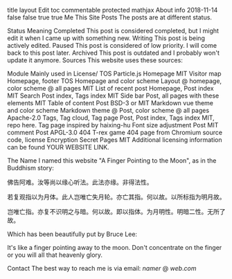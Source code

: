 title	layout	Edit	toc	commentable	protected	mathjax
About
info
2018-11-14
false
false
true
true
Me
This Site
Posts
The posts are at different status.

Status	Meaning
Completed	This post is considered completed, but I might edit it when I came up with something new.
Writing	This post is being actively edited.
Paused	This post is considered of low priority. I will come back to this post later.
Archived	This post is outdated and I probably won't update it anymore.
Sources
This website uses these sources:

Module	Mainly used in	License/ TOS
Particle.js	Homepage	MIT
Visitor map	Homepage, footer	TOS
Homepage and color scheme	Layout @ homepage, color scheme @ all pages	MIT
List of recent post	Homepage, Post index	MIT
Search	Post index, Tags index	MIT
Side bar	Post, all pages with these elements	MIT
Table of content	Post	BSD-3 or MIT
Markdown vue theme and color scheme	Markdown theme @ Post, color scheme @ all pages	Apache-2.0
Tags, Tag cloud, Tag page	Post, Post index, Tags index	MIT, repo here. Tag page inspired by haixing-hu
Font size adjustment	Post	MIT
comment	Post	APGL-3.0
404 T-rex game	404 page	from Chromium source code, license
Encryption	Secret Pages	MIT
Additional licensing information can be found YOUR WEBSITE LINK.

The Name
I named this website "A Finger Pointing to the Moon", as in the Buddhism story:

佛告阿难。汝等尚以缘心听法。此法亦缘。非得法性。

若复观指以为月体。此人岂唯亡失月轮。亦亡其指。何以故。以所标指为明月故。

岂唯亡指。亦复不识明之与暗。何以故。即以指体。为月明性。明暗二性。无所了故。

Which has been beautifully put by Bruce Lee:

It's like a finger pointing away to the moon. Don't concentrate on the finger or you will all that heavenly glory.

Contact
The best way to reach me is via email: $namer$ @ $web.com$
